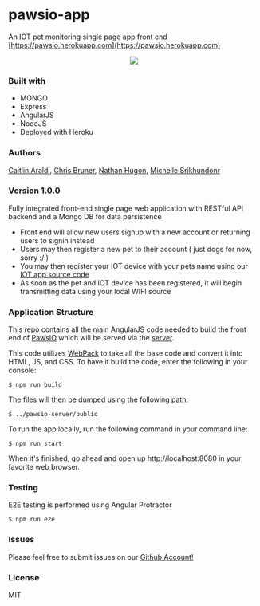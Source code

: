 # pawsio-app
An IOT pet monitoring single page app front end
[https://pawsio.herokuapp.com](https://pawsio.herokuapp.com)

<div align="center">
  <img src="https://s-media-cache-ak0.pinimg.com/564x/06/90/1d/06901d858bc68e61f0b23b123ee0db35.jpg">
</div>

### Built with

* MONGO
* Express
* AngularJS
* NodeJS
* Deployed with Heroku

### Authors

[Caitlin Araldi](https://github.com/caraldi),
[Chris Bruner](https://github.com/QuantumArchive),
[Nathan Hugon](https://github.com/nthugon),
[Michelle Srikhundonr](https://github.com/michellesri)

### Version 1.0.0 

Fully integrated front-end single page web application with RESTful API backend and a Mongo DB for data persistence

* Front end will allow new users signup with a new account or returning users to signin instead
* Users may then register a new pet to their account ( just dogs for now, sorry :/ )
* You may then register your IOT device with your pets name using our [IOT app source code](https://github.com/pawsio/pawsio-iot)
* As soon as the pet and IOT device has been registered, it will begin transmitting data using your local WIFI source

### Application Structure

This repo contains all the main AngularJS code needed to build the front end of [PawsIO](https://pawsio.heokuapp.com) which
will be served via the [server](https://github.com/pawsio/pawsio-server).

This code utilizes [WebPack](https://webpack.github.io/) to take all the base code and convert it into HTML, JS, and CSS. To have it build the code, enter the following in your console:

```
$ npm run build
```

The files will then be dumped using the following path:

```
$ ../pawsio-server/public
```

To run the app locally, run the following command in your command line:

```
$ npm run start
```

When it's finished, go ahead and open up http://localhost:8080 in your favorite web browser.

### Testing

E2E testing is performed using Angular Protractor 

```
$ npm run e2e
```

### Issues

Please feel free to submit issues on our [Github Account!](https://github.com/pawsio/pawsio-app/issues)

### License

MIT